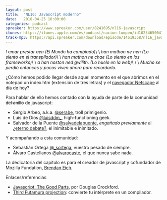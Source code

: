 ```yaml
---
layout: post
title:  "NL16: Javascript moderno"
date:   2018-04-25 10:00:00
categories: podcast
spreaker: https://www.spreaker.com/user/8241695/nl16-javascript
itunes: https://itunes.apple.com/es/podcast/nacion-lumpen/id1023465004?l=en&mt=2
track-mp3: https://api.spreaker.com/download/episode/14619358/nl16_javascript.mp3
---
```


*I amar prestar aen (El Mundo ha cambiado)*\\
\\
*han mathon ne nen (Lo siento en el transpilador)*\\
\\
*han mathon ne chae (Lo siento en los frameworks)*\\
\\
*a han noston ned gwilith. (Lo huelo en la web)*\\
\\
\\
*Mucho se perdió entonces y pocos viven ahora para recordarlo.*

¿Cómo hemos podido llegar desde aquel momento en el que abrimos en el notepad
un index.htm (extensión de tres letras) y el [navegador Netscape][netscape]
al día de hoy?

Para hablar de ello hemos contado con la ayuda de parte de la comunidad 
~~del anillo~~ de javascript:

 - Sergio Arbeo, a.k.a. [@serabe](https://twitter.com/serabe), troll primigenio.
 - Luis de Dios [@luisddm_](https://twitter.com/luisddm_), high-functioning geek.
 - Salvador de la Puente [@salvadelapuente](https://twitter.com/salvadelapuente), 
     *engañado previamente* al [¿eterno debate?][dinamico_estatico], el inimitable
     e inimitado.

Y acompañando a esta comunidad:

 - Sebastián Ortega [@_sortega](https://twitter.com/_sortega), vuestro pesado
     de siempre.
 - Álvaro Castellanos [@alvarocaste](https://github.com/alvarocaste), el que nunca
     sabe nada.

La dedicatoria del capítulo es para el creador de javascript y cofundador de Mozilla
Fundation, [Brendan Eich][brendan].

Enlaces/referencias:

 - [Javascript: The Good Parts][good_parts], por Douglas Crockford.
 - [Third Futamura projection][futamura]: convierte tu intérprete en un compilador.


[dinamico_estatico]: https://www.spreaker.com/user/nacionlumpen/nl2-dinamico-vs-estatico-eterno-empate
[netscape]: https://es.wikipedia.org/wiki/Netscape_Navigator
[brendan]: https://es.wikipedia.org/wiki/Brendan_Eich
[good_parts]: http://shop.oreilly.com/product/9780596517748.do
[futamura]: https://en.wikipedia.org/wiki/Partial_evaluation#Futamura_projections
